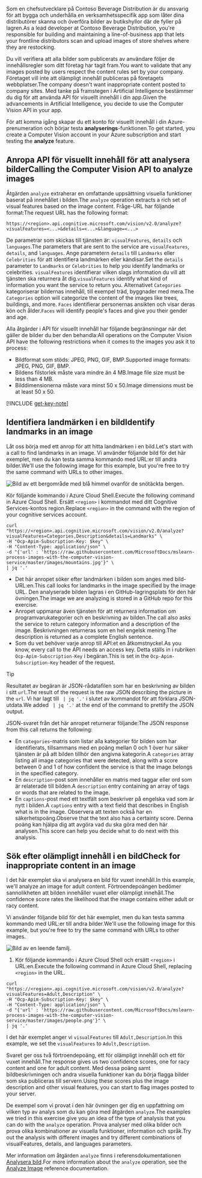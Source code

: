 <span data-ttu-id="2c959-101">Som en chefsutvecklare på Contoso Beverage Distribution är du ansvarig för att bygga och underhålla en verksamhetsspecifik app som låter dina distributörer skanna och överföra bilder av butikshyllor där de fyller på lagren.</span><span class="sxs-lookup"><span data-stu-id="2c959-101">As a lead developer at Contoso Beverage Distribution, you're responsible for building and maintaining a line-of-business app that lets your frontline distributors scan and upload images of store shelves where they are restocking.</span></span> 

<span data-ttu-id="2c959-102">Du vill verifiera att alla bilder som publicerats av användare följer de innehållsregler som ditt företag har tagit fram.</span><span class="sxs-lookup"><span data-stu-id="2c959-102">You want to validate that any images posted by users respect the content rules set by your company.</span></span> <span data-ttu-id="2c959-103">Företaget vill inte att olämpligt innehåll publiceras på företagets webbplatser.</span><span class="sxs-lookup"><span data-stu-id="2c959-103">The company doesn't want inappropriate content posted to company sites.</span></span> <span data-ttu-id="2c959-104">Med tanke på framstegen i Artificial Intelligence bestämmer du dig för att använda API för visuellt innehåll i din app.</span><span class="sxs-lookup"><span data-stu-id="2c959-104">Given the advancements in Artificial Intelligence, you decide to use the Computer Vision API in your app.</span></span> 

<span data-ttu-id="2c959-105">För att komma igång skapar du ett konto för visuellt innehåll i din Azure-prenumeration och börjar testa **analyserings**-funktionen.</span><span class="sxs-lookup"><span data-stu-id="2c959-105">To get started, you create a Computer Vision account in your Azure subscription and start testing the **analyze** feature.</span></span>

## <a name="calling-the-computer-vision-api-to-analyze-images"></a><span data-ttu-id="2c959-106">Anropa API för visuellt innehåll för att analysera bilder</span><span class="sxs-lookup"><span data-stu-id="2c959-106">Calling the Computer Vision API to analyze images</span></span>

<span data-ttu-id="2c959-107">Åtgärden `analyze` extraherar en omfattande uppsättning visuella funktioner baserat på innehållet i bilden.</span><span class="sxs-lookup"><span data-stu-id="2c959-107">The `analyze` operation extracts a rich set of visual features based on the image content.</span></span> <span data-ttu-id="2c959-108">Fråge-URL har följande format:</span><span class="sxs-lookup"><span data-stu-id="2c959-108">The request URL has the following format:</span></span>

`https://<region>.api.cognitive.microsoft.com/vision/v2.0/analyze?visualFeatures=<...>&details=<...>&language=<...>`

<span data-ttu-id="2c959-109">De parametrar som skickas till tjänsten är: `visualFeatures`, `details` och `languages`.</span><span class="sxs-lookup"><span data-stu-id="2c959-109">The parameters that are sent to the service are `visualFeatures`, `details`, and `languages`.</span></span> <span data-ttu-id="2c959-110">Ange parametern `details` till `Landmarks` eller `Celebrities` för att identifiera landmärken eller kändisar.</span><span class="sxs-lookup"><span data-stu-id="2c959-110">Set the `details` parameter to `Landmarks` or `Celebrities` to help you identify landmarks or celebrities.</span></span> <span data-ttu-id="2c959-111">`visualFeatures` identifierar vilken slags information du vill att tjänsten ska returnera åt dig.</span><span class="sxs-lookup"><span data-stu-id="2c959-111">`visualFeatures` identify what kind of information you want the service to return you.</span></span> <span data-ttu-id="2c959-112">Alternativet `Categories` kategoriserar bildernas innehåll, till exempel träd, byggnader med mera.</span><span class="sxs-lookup"><span data-stu-id="2c959-112">The `Categories` option will categorize the content of the images like trees, buildings, and more.</span></span> <span data-ttu-id="2c959-113">`Faces` identifierar personernas ansikten och visar deras kön och ålder.</span><span class="sxs-lookup"><span data-stu-id="2c959-113">`Faces` will identify people's faces and give you their gender and age.</span></span>

<span data-ttu-id="2c959-114">Alla åtgärder i API för visuellt innehåll har följande begränsningar när det gäller de bilder du ber den behandla:</span><span class="sxs-lookup"><span data-stu-id="2c959-114">All operations on the Computer Vision API have the following restrictions when it comes to the images you ask it to process:</span></span>

- <span data-ttu-id="2c959-115">Bildformat som stöds: JPEG, PNG, GIF, BMP.</span><span class="sxs-lookup"><span data-stu-id="2c959-115">Supported image formats: JPEG, PNG, GIF, BMP.</span></span> 
- <span data-ttu-id="2c959-116">Bildens filstorlek måste vara mindre än 4 MB.</span><span class="sxs-lookup"><span data-stu-id="2c959-116">Image file size must be less than  4 MB.</span></span>
- <span data-ttu-id="2c959-117">Bilddimensionerna måste vara minst 50 x 50.</span><span class="sxs-lookup"><span data-stu-id="2c959-117">Image dimensions must be at least 50 x 50.</span></span>

[!INCLUDE [get-key-note](./get-key.md)]

## <a name="identify-landmarks-in-an-image"></a><span data-ttu-id="2c959-118">Identifiera landmärken i en bild</span><span class="sxs-lookup"><span data-stu-id="2c959-118">Identify landmarks in an image</span></span>

<span data-ttu-id="2c959-119">Låt oss börja med ett anrop för att hitta landmärken i en bild.</span><span class="sxs-lookup"><span data-stu-id="2c959-119">Let's start with a call to find landmarks in an image.</span></span> <span data-ttu-id="2c959-120">Vi använder följande bild för det här exemplet, men du kan testa samma kommando med URL:er till andra bilder.</span><span class="sxs-lookup"><span data-stu-id="2c959-120">We'll use the following image for this example, but you're free to try the same command with URLs to other images.</span></span> 

![Bild av ett bergområde med blå himmel ovanför de snötäckta bergen.](../media/3-mountains.jpg)

<span data-ttu-id="2c959-122">Kör följande kommando i Azure Cloud Shell.</span><span class="sxs-lookup"><span data-stu-id="2c959-122">Execute the following command in Azure Cloud Shell.</span></span> <span data-ttu-id="2c959-123">Ersätt `<region>` i kommandot med ditt Cognitive Services-kontos region.</span><span class="sxs-lookup"><span data-stu-id="2c959-123">Replace `<region>` in the command with the region of your cognitive services account.</span></span>

```azurecli
curl "https://<region>.api.cognitive.microsoft.com/vision/v2.0/analyze?visualFeatures=Categories,Description&details=Landmarks" \
-H "Ocp-Apim-Subscription-Key: $key" \
-H "Content-Type: application/json" \
-d "{'url' : 'https://raw.githubusercontent.com/MicrosoftDocs/mslearn-process-images-with-the-computer-vision-service/master/images/mountains.jpg'}" \
| jq '.'
```

- <span data-ttu-id="2c959-124">Det här anropet söker efter landmärken i bilden som anges med bild-URL:en.</span><span class="sxs-lookup"><span data-stu-id="2c959-124">This call looks for landmarks in the image specified by the image URL.</span></span> <span data-ttu-id="2c959-125">Den analyserade bilden lagras i en GitHub-lagringsplats för den här övningen.</span><span class="sxs-lookup"><span data-stu-id="2c959-125">The image we are analyzing is stored in a GitHub repo for this exercise.</span></span> 
- <span data-ttu-id="2c959-126">Anropet uppmanar även tjänsten för att returnera information om programvarukategorier och en beskrivning av bilden.</span><span class="sxs-lookup"><span data-stu-id="2c959-126">The call also asks the service to return category information and a description of the image.</span></span> <span data-ttu-id="2c959-127">Beskrivningen returneras som en hel engelsk mening.</span><span class="sxs-lookup"><span data-stu-id="2c959-127">The description is returned as a complete English sentence.</span></span> 
- <span data-ttu-id="2c959-128">Som du vet behöver varje anrop till API:et en åtkomstnyckel.</span><span class="sxs-lookup"><span data-stu-id="2c959-128">As you know, every call to the API needs an access key.</span></span> <span data-ttu-id="2c959-129">Detta ställs in i rubriken `Ocp-Apim-Subscription-Key` i begäran.</span><span class="sxs-lookup"><span data-stu-id="2c959-129">This is set in the `Ocp-Apim-Subscription-Key` header of the request.</span></span> 

> [!TIP]
> <span data-ttu-id="2c959-130">Resultatet av begäran är JSON-rådatafilen som har en beskrivning av bilden i sitt `url`.</span><span class="sxs-lookup"><span data-stu-id="2c959-130">The result of the request is the raw JSON describing the picture in the `url`.</span></span> <span data-ttu-id="2c959-131">Vi har lagt till ` | jq '.'` i slutet av kommandot för att förklara JSON-utdata.</span><span class="sxs-lookup"><span data-stu-id="2c959-131">We added ` | jq '.'` at the end of the command to prettify the JSON output.</span></span>

<span data-ttu-id="2c959-132">JSON-svaret från det här anropet returnerar följande:</span><span class="sxs-lookup"><span data-stu-id="2c959-132">The JSON response from this call returns the following:</span></span>

- <span data-ttu-id="2c959-133">En `categories`-matris som listar alla kategorier för bilden som har identifierats, tillsammans med en poäng mellan 0 och 1 över hur säker tjänsten är på att bilden tillhör den angivna kategorin.</span><span class="sxs-lookup"><span data-stu-id="2c959-133">A `categories` array listing all image categories that were detected, along with a score between 0 and 1 of how confident the service is that the image belongs in the specified category.</span></span>
- <span data-ttu-id="2c959-134">En `description`-post som innehåller en matris med taggar eller ord som är relaterade till bilden.</span><span class="sxs-lookup"><span data-stu-id="2c959-134">A `description` entry containing an array of tags or words that are related to the image.</span></span>
- <span data-ttu-id="2c959-135">En `captions`-post med ett textfält som beskriver på engelska vad som är nytt i bilden.</span><span class="sxs-lookup"><span data-stu-id="2c959-135">A `captions` entry with a text field that describes in English what is in the image.</span></span> <span data-ttu-id="2c959-136">Observera att texten också har en säkerhetspoäng.</span><span class="sxs-lookup"><span data-stu-id="2c959-136">Observe that the text also has a certainty score.</span></span> <span data-ttu-id="2c959-137">Denna poäng kan hjälpa dig att avgöra vad du ska göra med den här analysen.</span><span class="sxs-lookup"><span data-stu-id="2c959-137">This score can help you decide what to do next with this analysis.</span></span>


## <a name="check-for-inappropriate-content-in-an-image"></a><span data-ttu-id="2c959-138">Sök efter olämpligt innehåll i en bild</span><span class="sxs-lookup"><span data-stu-id="2c959-138">Check for inappropriate content in an image</span></span>

<span data-ttu-id="2c959-139">I det här exemplet ska vi analysera en bild för vuxet innehåll.</span><span class="sxs-lookup"><span data-stu-id="2c959-139">In this example, we'll analyze an image for adult content.</span></span> <span data-ttu-id="2c959-140">Förtroendepoängen bedömer sannolikheten att bilden innehåller vuxet eller olämpligt innehåll.</span><span class="sxs-lookup"><span data-stu-id="2c959-140">The confidence score rates the likelihood that the image contains either adult or racy content.</span></span> 

<span data-ttu-id="2c959-141">Vi använder följande bild för det här exemplet, men du kan testa samma kommando med URL:er till andra bilder.</span><span class="sxs-lookup"><span data-stu-id="2c959-141">We'll use the following image for this example, but you're free to try the same command with URLs to other images.</span></span> 

![Bild av en leende familj.](../media/3-people.png)

1. <span data-ttu-id="2c959-143">Kör följande kommando i Azure Cloud Shell och ersätt `<region>` i URL:en.</span><span class="sxs-lookup"><span data-stu-id="2c959-143">Execute the following command in Azure Cloud Shell, replacing `<region>` in the URL.</span></span>

```azurecli
curl "https://<region>.api.cognitive.microsoft.com/vision/v2.0/analyze?visualFeatures=Adult,Description" \
-H "Ocp-Apim-Subscription-Key: $key" \
-H "Content-Type: application/json" \
-d "{'url' : 'https://raw.githubusercontent.com/MicrosoftDocs/mslearn-process-images-with-the-computer-vision-service/master/images/people.png'}" \
| jq '.'
```

<span data-ttu-id="2c959-144">I det här exemplet anger vi `visualFeatures` till `Adult,Description`.</span><span class="sxs-lookup"><span data-stu-id="2c959-144">In this example, we set the `visualFeatures` to `Adult,Description`.</span></span> 

<span data-ttu-id="2c959-145">Svaret ger oss två förtroendepoäng, ett för olämpligt innehåll och ett för vuxet innehåll.</span><span class="sxs-lookup"><span data-stu-id="2c959-145">The response gives us two confidence scores, one for racy content and one for adult content.</span></span> <span data-ttu-id="2c959-146">Med dessa poäng samt bildbeskrivningen och andra visuella funktioner kan du börja flagga bilder som ska publiceras till servern.</span><span class="sxs-lookup"><span data-stu-id="2c959-146">Using these scores plus the image description and other visual features, you can start to flag images posted to your server.</span></span>

<span data-ttu-id="2c959-147">De exempel som vi provat i den här övningen ger dig en uppfattning om vilken typ av analys som du kan göra med åtgärden `analyze`.</span><span class="sxs-lookup"><span data-stu-id="2c959-147">The examples we tried in this exercise give you an idea of the type of analysis that you can do with the `analyze` operation.</span></span> <span data-ttu-id="2c959-148">Prova analyser med olika bilder och prova olika kombinationer av visuella funktioner, information och språk.</span><span class="sxs-lookup"><span data-stu-id="2c959-148">Try out the analysis with different images and try different combinations of visualFeatures, details, and languages parameters.</span></span>

<span data-ttu-id="2c959-149">Mer information om åtgärden `analyze` finns i referensdokumentationen [Analysera bild](https://westus.dev.cognitive.microsoft.com/docs/services/5adf991815e1060e6355ad44/operations/56f91f2e778daf14a499e1fa).</span><span class="sxs-lookup"><span data-stu-id="2c959-149">For more information about the `analyze` operation, see the [Analyze Image](https://westus.dev.cognitive.microsoft.com/docs/services/5adf991815e1060e6355ad44/operations/56f91f2e778daf14a499e1fa) reference documentation.</span></span>